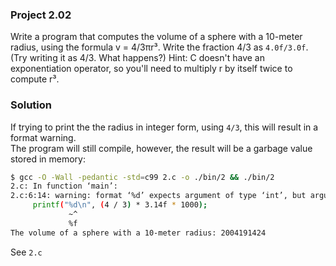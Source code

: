 ### Project 2.02
Write a program that computes the volume of a sphere with a 10-meter radius, using the formula v = 4/3πr³. Write the fraction 4/3 as `4.0f/3.0f`. (Try writing it as 4/3. What happens?) Hint: C doesn't have an exponentiation operator, so you'll need to multiply r by itself twice to compute r³.

### Solution
If trying to print the the radius in integer form, using `4/3`, this will result in a format warning.  
The program will still compile, however, the result will be a garbage value stored in memory:
```sh
$ gcc -O -Wall -pedantic -std=c99 2.c -o ./bin/2 && ./bin/2
2.c: In function ‘main’:
2.c:6:14: warning: format ‘%d’ expects argument of type ‘int’, but argument 2 has type ‘double’ [-Wformat=]
     printf("%d\n", (4 / 3) * 3.14f * 1000);
             ~^
             %f
The volume of a sphere with a 10-meter radius: 2004191424
```

See `2.c`
